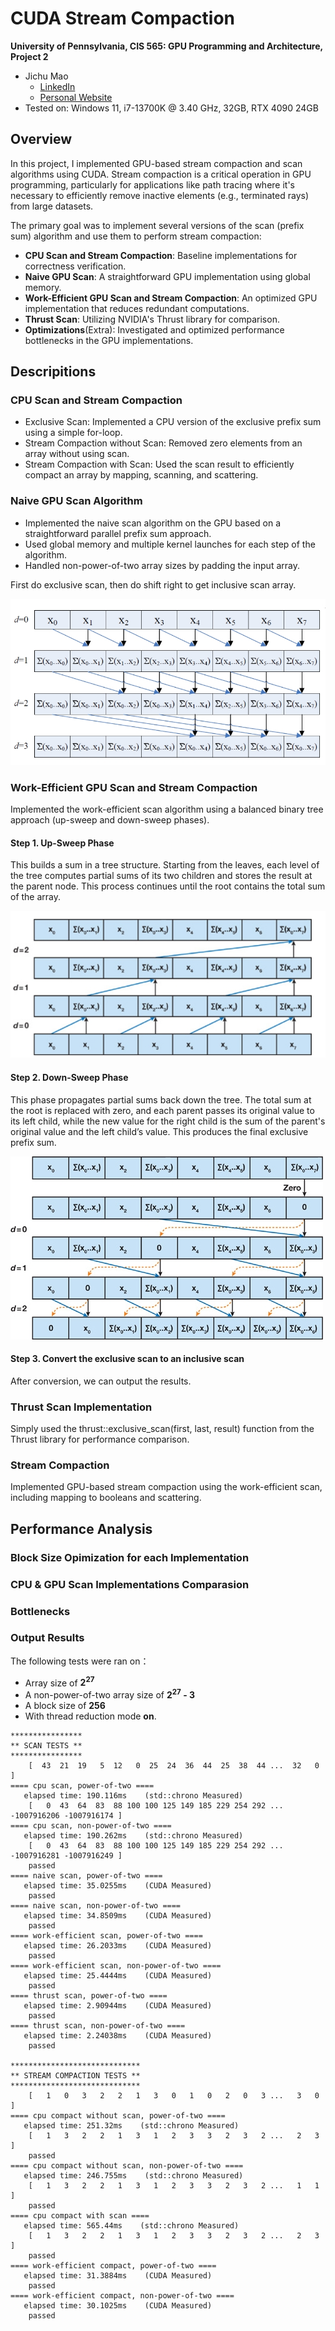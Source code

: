 CUDA Stream Compaction
======================

**University of Pennsylvania, CIS 565: GPU Programming and Architecture, Project 2**

* Jichu Mao
  * [LinkedIn](https://www.linkedin.com/in/jichu-mao-a3a980226/)
  *  [Personal Website](https://jichu.art/)
* Tested on: Windows 11,  i7-13700K @ 3.40 GHz, 32GB, RTX 4090 24GB

## Overview
In this project, I implemented GPU-based stream compaction and scan algorithms using CUDA.
Stream compaction is a critical operation in GPU programming, particularly for applications like path tracing where it's necessary to efficiently remove inactive elements (e.g., terminated rays) from large datasets.

The primary goal was to implement several versions of the scan (prefix sum) algorithm and use them to perform stream compaction:

 * **CPU Scan and Stream Compaction**: Baseline implementations for correctness verification.
 * **Naive GPU Scan**: A straightforward GPU implementation using global memory.
 * **Work-Efficient GPU Scan and Stream Compaction**: An optimized GPU implementation that reduces redundant computations.
 * **Thrust Scan**: Utilizing NVIDIA's Thrust library for comparison.
 * **Optimizations**(Extra): Investigated and optimized performance bottlenecks in the GPU implementations.


## Descripitions 

### CPU Scan and Stream Compaction
 * Exclusive Scan: Implemented a CPU version of the exclusive prefix sum using a simple for-loop.
 * Stream Compaction without Scan: Removed zero elements from an array without using scan.
 * Stream Compaction with Scan: Used the scan result to efficiently compact an array by mapping, scanning, and scattering.



### Naive GPU Scan Algorithm
 * Implemented the naive scan algorithm on the GPU based on a straightforward parallel prefix sum approach.
 * Used global memory and multiple kernel launches for each step of the algorithm.
 * Handled non-power-of-two array sizes by padding the input array.

First do exclusive scan, then do shift right to get inclusive scan array.

![](img/naive.jpeg)

### Work-Efficient GPU Scan and Stream Compaction

Implemented the work-efficient scan algorithm using a balanced binary tree approach (up-sweep and down-sweep phases).

   
#### Step 1. Up-Sweep Phase
This builds a sum in a tree structure.
Starting from the leaves, each level of the tree computes partial sums of its two children and stores the result at the parent node. 
This process continues until the root contains the total sum of the array.

![](img/workeff1.jpeg)

#### Step 2. Down-Sweep Phase
This phase propagates partial sums back down the tree.
The total sum at the root is replaced with zero, and each parent passes its original value to its left child,
while the new value for the right child is the sum of the parent's original value and the left child’s value. This produces the final exclusive prefix sum.

![](img/workeff2.jpeg)

#### Step 3. Convert the exclusive scan to an inclusive scan
After conversion, we can output the results.

### Thrust Scan Implementation
Simply used the thrust::exclusive_scan(first, last, result) function from the Thrust library for performance comparison.

### Stream Compaction
Implemented GPU-based stream compaction using the work-efficient scan, including mapping to booleans and scattering.

## Performance Analysis
### Block Size Opimization for each Implementation

### CPU & GPU Scan Implementations Comparasion

### Bottlenecks

### Output Results
The following tests were ran on：
* Array size of **2<sup>27</sup>**
* A non-power-of-two array size of **2<sup>27</sup> - 3**
* A block size of **256**
* With thread reduction mode **on**.

```
****************
** SCAN TESTS **
****************
    [  43  21  19   5  12   0  25  24  36  44  25  38  44 ...  32   0 ]
==== cpu scan, power-of-two ====
   elapsed time: 190.116ms    (std::chrono Measured)
    [   0  43  64  83  88 100 100 125 149 185 229 254 292 ... -1007916206 -1007916174 ]
==== cpu scan, non-power-of-two ====
   elapsed time: 190.262ms    (std::chrono Measured)
    [   0  43  64  83  88 100 100 125 149 185 229 254 292 ... -1007916281 -1007916249 ]
    passed
==== naive scan, power-of-two ====
   elapsed time: 35.0255ms    (CUDA Measured)
    passed
==== naive scan, non-power-of-two ====
   elapsed time: 34.8509ms    (CUDA Measured)
    passed
==== work-efficient scan, power-of-two ====
   elapsed time: 26.2033ms    (CUDA Measured)
    passed
==== work-efficient scan, non-power-of-two ====
   elapsed time: 25.4444ms    (CUDA Measured)
    passed
==== thrust scan, power-of-two ====
   elapsed time: 2.90944ms    (CUDA Measured)
    passed
==== thrust scan, non-power-of-two ====
   elapsed time: 2.24038ms    (CUDA Measured)
    passed

*****************************
** STREAM COMPACTION TESTS **
*****************************
    [   1   0   3   2   2   1   3   0   1   0   2   0   3 ...   3   0 ]
==== cpu compact without scan, power-of-two ====
   elapsed time: 251.32ms    (std::chrono Measured)
    [   1   3   2   2   1   3   1   2   3   3   2   3   2 ...   2   3 ]
    passed
==== cpu compact without scan, non-power-of-two ====
   elapsed time: 246.755ms    (std::chrono Measured)
    [   1   3   2   2   1   3   1   2   3   3   2   3   2 ...   1   1 ]
    passed
==== cpu compact with scan ====
   elapsed time: 565.44ms    (std::chrono Measured)
    [   1   3   2   2   1   3   1   2   3   3   2   3   2 ...   2   3 ]
    passed
==== work-efficient compact, power-of-two ====
   elapsed time: 31.3884ms    (CUDA Measured)
    passed
==== work-efficient compact, non-power-of-two ====
   elapsed time: 30.1025ms    (CUDA Measured)
    passed
```

